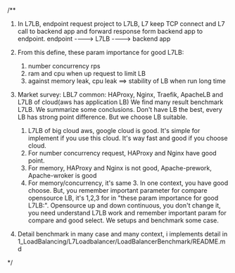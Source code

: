 /**
  1) In L7LB, endpoint request project to L7LB, L7 keep TCP connect and L7 call to backend app and forward response form backend app to endpoint.
                                      endpoint ---->  L7LB  ----> backend app

  2) From this define, these param importance for good L7LB:
      1) number concurrency rps
      2) ram and cpu when up request to limit LB
      3) against memory leak, cpu leak ==> stability of LB when run long time

  3) Market survey:
    LBL7 common:  HAProxy, Nginx, Traefik, ApacheLB and L7LB of cloud(aws has application LB)
    We find many result benchmark L7LB. We summarize some conclusions. Don't have LB the best, every LB has strong point difference. But we choose LB suitable.
        1) L7LB of big cloud aws, google cloud is good. It's simple for implement if you use this cloud. It's way fast and good if you choose cloud.
        2) For number concurrency request, HAProxy and Nginx have good point.
        3) For memory, HAProxy and Nginx is not good, Apache-prework, Apache-wroker is good
        4) For memory/concurrency, it's same 3.
  In one context, you have good choose. But, you remember important parameter for compare opensource LB, it's  1,2,3 for in "these param importance for good L7LB:". Opensource up and down continuous, you don't change it, you need understand L7LB work and remember important param  for compare and good select.
  We setups and benchmark some case.

  4) Detail benchmark in many case and many context, i implements detail in 1_LoadBalancing/L7Loadbalancer/LoadBalancerBenchmark/README.md
     
*/
